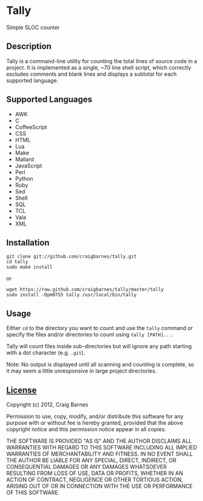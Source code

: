 Tally
=====
Simple SLOC counter

Description
-----------

Tally is a command-line utility for counting the total lines of source code
in a project. It is implemented as a single, ~70 line shell script, which
correctly excludes comments and blank lines and displays a subtotal for each
supported language.

Supported Languages
-------------------

* AWK
* C
* CoffeeScript
* CSS
* HTML
* Lua
* Make
* Mallard
* JavaScript
* Perl
* Python
* Ruby
* Sed
* Shell
* SQL
* TCL
* Vala
* XML

Installation
------------

    git clone git://github.com/craigbarnes/tally.git
    cd tally
    sudo make install

or

    wget https://raw.github.com/craigbarnes/tally/master/tally
    sudo install -Dpm0755 tally /usr/local/bin/tally

Usage
-----

Either `cd` to the directory you want to count and use the `tally` command
or specify the files and/or directories to count using `tally [PATH]...`.

Tally will count files inside sub-directories but will ignore any path
starting with a dot character (e.g. `.git`).

Note: No output is displayed until all scanning and counting is complete, so
it may seem a little unresponsive in large project directories.

[License](http://en.wikipedia.org/wiki/ISC_license "ISC license")
---------

Copyright (c) 2012, Craig Barnes

Permission to use, copy, modify, and/or distribute this software for any
purpose with or without fee is hereby granted, provided that the above
copyright notice and this permission notice appear in all copies.

THE SOFTWARE IS PROVIDED "AS IS" AND THE AUTHOR DISCLAIMS ALL WARRANTIES
WITH REGARD TO THIS SOFTWARE INCLUDING ALL IMPLIED WARRANTIES OF
MERCHANTABILITY AND FITNESS. IN NO EVENT SHALL THE AUTHOR BE LIABLE FOR ANY
SPECIAL, DIRECT, INDIRECT, OR CONSEQUENTIAL DAMAGES OR ANY DAMAGES
WHATSOEVER RESULTING FROM LOSS OF USE, DATA OR PROFITS, WHETHER IN AN ACTION
OF CONTRACT, NEGLIGENCE OR OTHER TORTIOUS ACTION, ARISING OUT OF OR IN
CONNECTION WITH THE USE OR PERFORMANCE OF THIS SOFTWARE.
